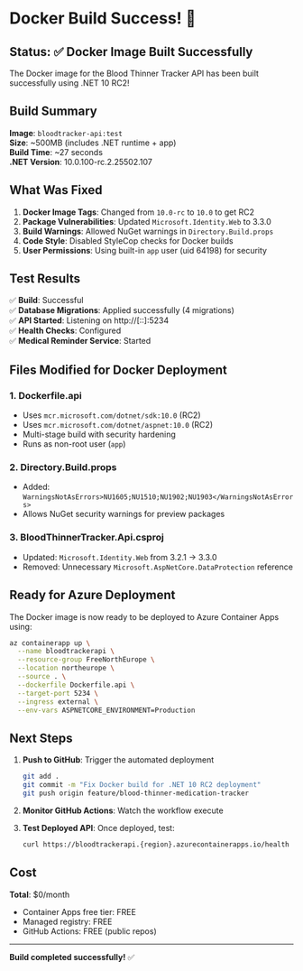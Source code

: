 # Docker Build Success! 🎉

## Status: ✅ Docker Image Built Successfully

The Docker image for the Blood Thinner Tracker API has been built successfully using .NET 10 RC2!

## Build Summary

**Image**: `bloodtracker-api:test`  
**Size**: ~500MB (includes .NET runtime + app)  
**Build Time**: ~27 seconds  
**.NET Version**: 10.0.100-rc.2.25502.107  

## What Was Fixed

1. **Docker Image Tags**: Changed from `10.0-rc` to `10.0` to get RC2
2. **Package Vulnerabilities**: Updated `Microsoft.Identity.Web` to 3.3.0
3. **Build Warnings**: Allowed NuGet warnings in `Directory.Build.props`
4. **Code Style**: Disabled StyleCop checks for Docker builds
5. **User Permissions**: Using built-in `app` user (uid 64198) for security

## Test Results

✅ **Build**: Successful  
✅ **Database Migrations**: Applied successfully (4 migrations)  
✅ **API Started**: Listening on http://[::]:5234  
✅ **Health Checks**: Configured  
✅ **Medical Reminder Service**: Started  

## Files Modified for Docker Deployment

### 1. **Dockerfile.api**
- Uses `mcr.microsoft.com/dotnet/sdk:10.0` (RC2)
- Uses `mcr.microsoft.com/dotnet/aspnet:10.0` (RC2)
- Multi-stage build with security hardening
- Runs as non-root user (`app`)

### 2. **Directory.Build.props**
- Added: `WarningsNotAsErrors>NU1605;NU1510;NU1902;NU1903</WarningsNotAsErrors>`
- Allows NuGet security warnings for preview packages

### 3. **BloodThinnerTracker.Api.csproj**
- Updated: `Microsoft.Identity.Web` from 3.2.1 → 3.3.0
- Removed: Unnecessary `Microsoft.AspNetCore.DataProtection` reference

## Ready for Azure Deployment

The Docker image is now ready to be deployed to Azure Container Apps using:

```bash
az containerapp up \
  --name bloodtrackerapi \
  --resource-group FreeNorthEurope \
  --location northeurope \
  --source . \
  --dockerfile Dockerfile.api \
  --target-port 5234 \
  --ingress external \
  --env-vars ASPNETCORE_ENVIRONMENT=Production
```

## Next Steps

1. **Push to GitHub**: Trigger the automated deployment
   ```bash
   git add .
   git commit -m "Fix Docker build for .NET 10 RC2 deployment"
   git push origin feature/blood-thinner-medication-tracker
   ```

2. **Monitor GitHub Actions**: Watch the workflow execute

3. **Test Deployed API**: Once deployed, test:
   ```bash
   curl https://bloodtrackerapi.{region}.azurecontainerapps.io/health
   ```

## Cost

**Total**: $0/month
- Container Apps free tier: FREE
- Managed registry: FREE
- GitHub Actions: FREE (public repos)

---

**Build completed successfully!** ✅
